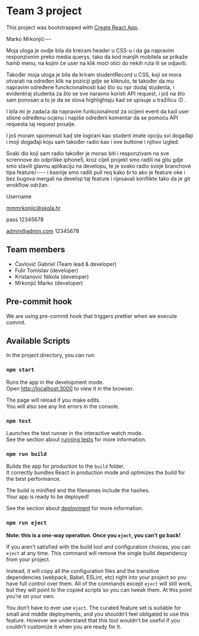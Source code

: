 # Team 3 project

This project was bootstrapped with [Create React App](https://github.com/facebook/create-react-app).

Marko Mrkonjić---

Moja uloga je ovdje bila da kreiram header u CSS-u i da ga napravim responzivnim preko media querys, tako da kod manjih mobitela se prikaže hamb menu, na kojim će user na klik moći otići do nekih ruta ili se odjaviti.

Također moja uloga je bila da kriram studentRecord u CSS, koji se mora otvarati na određen klik na poziciji gdje se kliknulo, te također da mu napravim određene funckcionalnosti kao što su npr dodaj studenta, i evidentiraj studenta za što se sve naravno koristi API request, i još na što sam ponosan a to je da se slova highlightaju kad se upisuje u tražilicu :D .

I bila mi je zadaća da napravim funkcionalnost za ocijeni event da kad user stisne određenu ocjenu i napiše određeni komentar da se pomoću API requesta taj request posalje.

I još moram spomenuti kad ste logirani kao student imate opciju svi događaji i moji događaji koju sam također radio kao i ove buttone i njihov izgled.

Svaki dio koji sam radio također je morao biti i responzivam na sve scrennove do odprilike iphone5, kroz cijeli projekt smo radili na gitu gdje smo stavili glavnu aplikaciju na developu, te je svako radio svoje branchove tipa feature/---- i kasnije smo radili pull req kako bi to ako je feature oke i bez bugova mergali na develop taj feature i rijesavali konflikte tako da je git wrokflow održan.

Username

mmmrkonjic@skola.hr

pass
12345678

admin@admin.com
12345678

## Team members
- Čavlović Gabriel (Team lead & developer)
- Fulir Tomislav (developer)
- Kristanović Nikola (developer)
- Mrkonjić Marko (developer)

## Pre-commit hook

We are using pre-commit hook that triggers prettier when we execute commit.

## Available Scripts

In the project directory, you can run:

### `npm start`

Runs the app in the development mode.\
Open [http://localhost:3000](http://localhost:3000) to view it in the browser.

The page will reload if you make edits.\
You will also see any lint errors in the console.

### `npm test`

Launches the test runner in the interactive watch mode.\
See the section about [running tests](https://facebook.github.io/create-react-app/docs/running-tests) for more information.

### `npm run build`

Builds the app for production to the `build` folder.\
It correctly bundles React in production mode and optimizes the build for the best performance.

The build is minified and the filenames include the hashes.\
Your app is ready to be deployed!

See the section about [deployment](https://facebook.github.io/create-react-app/docs/deployment) for more information.

### `npm run eject`

**Note: this is a one-way operation. Once you `eject`, you can’t go back!**

If you aren’t satisfied with the build tool and configuration choices, you can `eject` at any time. This command will remove the single build dependency from your project.

Instead, it will copy all the configuration files and the transitive dependencies (webpack, Babel, ESLint, etc) right into your project so you have full control over them. All of the commands except `eject` will still work, but they will point to the copied scripts so you can tweak them. At this point you’re on your own.

You don’t have to ever use `eject`. The curated feature set is suitable for small and middle deployments, and you shouldn’t feel obligated to use this feature. However we understand that this tool wouldn’t be useful if you couldn’t customize it when you are ready for it.


